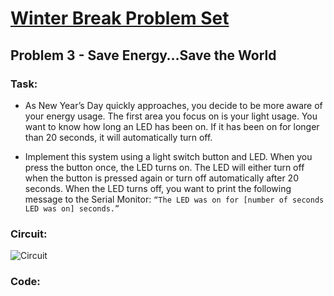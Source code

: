 # [Winter Break Problem Set](https://bmesbuildteamucla.github.io/winter-break/problem-set-2)
## Problem 3 - Save Energy…Save the World

### Task:
* As New Year’s Day quickly approaches, you decide to be more aware of your energy usage. The first area you focus on is your light usage. You want to know how long an LED has been on. If it has been on for longer than 20 seconds, it will automatically turn off.

* Implement this system using a light switch button and LED. When you press the button once, the LED turns on. The LED will either turn off when the button is pressed again or turn off automatically after 20 seconds. When the LED turns off, you want to print the following message to the Serial Monitor: `“The LED was on for [number of seconds LED was on] seconds.”`

### Circuit:
![Circuit](https://bmesbuildteamucla.github.io/winter-break/problem-set-2/problem-3--save-energy/circuit.png)

### Code:
